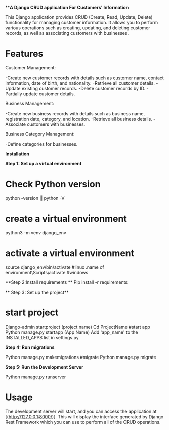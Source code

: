 ****A Django CRUD application For Customers' Information**

This Django application provides CRUD (Create, Read, Update, Delete) functionality for managing customer information. It allows you to perform various operations such as creating, updating, and deleting customer records, as well as associating customers with businesses.

# Features
Customer Management:

-Create new customer records with details such as customer name, contact information, date of birth, and nationality.
-Retrieve all customer details.
-Update existing customer records.
-Delete customer records by ID.
-Partially update customer details.

Business Management:

-Create new business records with details such as business name, registration date, category, and location.
-Retrieve all business details.
-Associate customers with businesses.

Business Category Management:


-Define categories for businesses.


**Installation**

**Step 1: Set up a virtual environment**

# Check Python version
python -version || python -V
# create a virtual environment
python3 -m venv django_env
# activate a virtual environment
source django_env/bin/activate #linux
.name of environment\Scripts\activate #windows

**Step 2:Install requirements
**
Pip install -r requirements

** Step 3: Set up the project**

# start project
Django-admin startproject (project name)
Cd ProjectName
#start app
Python manage.py startapp (App Name)
Add 'app_name' to the INSTALLED_APPS list in settings.py


**Step 4: Run migrations**

Python manage.py makemigrations
#migrate
Python manage.py migrate

**Step 5: Run the Development Server**

Python manage.py runserver


 # Usage
 
The development server will start, and you can access the application at [(http://127.0.0.1:8000/)]. This will display the interface generated by Django Rest Framework which you can use to perform all of the CRUD operations.





